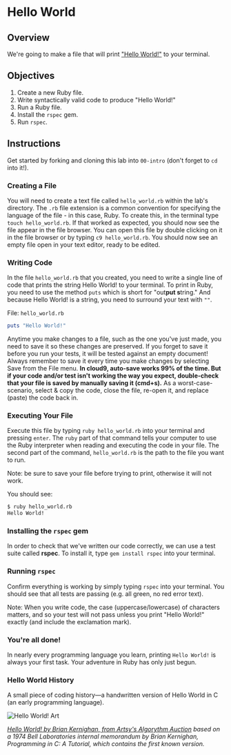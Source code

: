 # Hello World

## Overview

We're going to make a file that will print ["Hello World!"](http://en.wikipedia.org/wiki/%22Hello,_World!%22_program) to your terminal.

## Objectives

1. Create a new Ruby file.
2. Write syntactically valid code to produce "Hello World!"
3. Run a Ruby file.
4. Install the `rspec` gem.
5. Run `rspec`.

## Instructions

Get started by forking and cloning this lab into `00-intro` (don't forget to `cd` into it!). 

### Creating a File

You will need to create a text file called `hello_world.rb` within the lab's directory. The `.rb` file extension is a common convention for specifying the language of the file - in this case, Ruby. To create this, in the terminal type `touch hello_world.rb`. If that worked as expected, you should now see the file appear in the file browser. You can open this file by double clicking on it in the file browser or by typing `c9 hello_world.rb`. You should now see an empty file open in your text editor, ready to be edited. 

### Writing Code

In the file `hello_world.rb` that you created, you need to write a single line of code that prints the string Hello World! to your terminal. To print in Ruby, you need to use the method `puts` which is short for "out**put s**tring." And because Hello World! is a string, you need to surround your text with `""`.

File: `hello_world.rb`
```ruby
puts "Hello World!"
```

Anytime you make changes to a file, such as the one you've just made, you need to save it so these changes are preserved. If you forget to save it before you run your tests, it will be tested against an empty document! Always remember to save it every time you make changes by selecting Save from the File menu.  **In cloud9, auto-save works 99% of the time.  But if your code and/or test isn't working the way you expect, double-check that your file is saved by manually saving it (cmd+s).** As a worst-case-scenario, select & copy the code, close the file, re-open it, and replace (paste) the code back in.

### Executing Your File

Execute this file by typing `ruby hello_world.rb` into your terminal and pressing `enter`. The `ruby` part of that command tells your computer to use the Ruby interpreter when reading and executing the code in your file. The second part of the command, `hello_world.rb` is the path to the file you want to run.

Note: be sure to save your file before trying to print, otherwise it will not work.

You should see:

```bash
$ ruby hello_world.rb
Hello World!
```

### Installing the `rspec` gem

In order to check that we've written our code correctly, we can use a test suite called **rspec**.  To install it, type `gem install rspec` into your terminal.

### Running `rspec`

Confirm everything is working by simply typing `rspec` into your terminal. You should see that all tests are passing (e.g. all green, no red error text). 

Note: When you write code, the case (uppercase/lowercase) of characters matters, and so your test will not pass unless you print "Hello World!" exactly (and include the exclamation mark). 

### You're all done!

In nearly every programming language you learn, printing `Hello World!` is always your first task. Your adventure in Ruby has only just begun.

### Hello World History

A small piece of coding history—a handwritten version of Hello World in C (an early programming language). 

![Hello World! Art](https://d32dm0rphc51dk.cloudfront.net/b6JQ66-0nHij79irJT-Pdg/large.jpg)

_[Hello World! by Brian Kernighan, from Artsy's Algorythm Auction](https://www.artsy.net/artwork/brian-kernighan-hello-world) based on a 1974 Bell Laboratories internal memorandum by Brian Kernighan, Programming in C: A Tutorial, which contains the first known version._